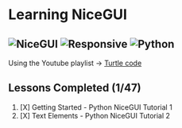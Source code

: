 # Learning NiceGUI
![NiceGUI](https://img.shields.io/badge/Framework-NiceGUI-44CC11?logo=python&logoColor=white)
![Responsive](https://img.shields.io/badge/UI-Responsive-brightgreen)
![Python](https://img.shields.io/badge/Python-3.13-blue)  
---
Using the Youtube playlist -> [Turtle code](https://www.youtube.com/playlist?list=PLMi6KgK4_mk1xZc45zEBxlByLhpbJK2Uy)  

## Lessons Completed (1/47)
1. [X] Getting Started - Python NiceGUI Tutorial 1
2. [X] Text Elements - Python NiceGUI Tutorial 2

